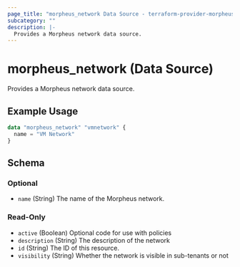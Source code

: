 ```yaml
---
page_title: "morpheus_network Data Source - terraform-provider-morpheus"
subcategory: ""
description: |-
  Provides a Morpheus network data source.
---
```


# morpheus_network (Data Source)

Provides a Morpheus network data source.

## Example Usage

```terraform
data "morpheus_network" "vmnetwork" {
  name = "VM Network"
}
```

<!-- schema generated by tfplugindocs -->
## Schema

### Optional

- `name` (String) The name of the Morpheus network.

### Read-Only

- `active` (Boolean) Optional code for use with policies
- `description` (String) The description of the network
- `id` (String) The ID of this resource.
- `visibility` (String) Whether the network is visible in sub-tenants or not